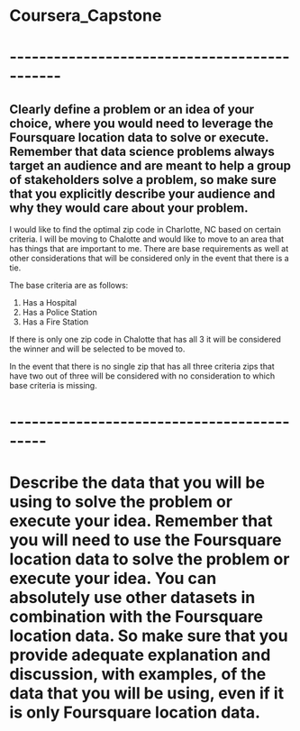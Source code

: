 # Coursera_Capstone
# ---------------------------------------------
Clearly define a problem or an idea of your choice, where you would need to leverage the Foursquare location data to solve or execute. Remember that data science problems always target an audience and are meant to help a group of stakeholders solve a problem, so make sure that you explicitly describe your audience and why they would care about your problem.
-----------------------------------------------
I would like to find the optimal zip code in Charlotte, NC based on certain criteria. I will be moving to Chalotte and would like to move to an area that has things that are important to me. There are base requirements as well at other considerations that will be considered only in the event that there is a tie.

The base criteria are as follows:

1. Has a Hospital 
2. Has a Police Station
3. Has a Fire Station

If there is only one zip code in Chalotte that has all 3 it will be considered the winner and will be selected to be moved to.

In the event that there is no single zip that has all three criteria zips that have two out of three will be considered with no consideration to which base criteria is missing.




# ------------------------------------------- 

# Describe the data that you will be using to solve the problem or execute your idea. Remember that you will need to use the Foursquare location data to solve the problem or execute your idea. You can absolutely use other datasets in combination with the Foursquare location data. So make sure that you provide adequate explanation and discussion, with examples, of the data that you will be using, even if it is only Foursquare location data.
